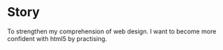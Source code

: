 # Story
To strengthen my comprehension of web design.
I want to become more confident with html5 by practising.
